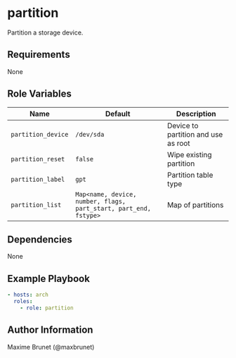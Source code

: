 # partition

Partition a storage device.

## Requirements

None

## Role Variables

| Name                  | Default    | Description                         |
| --------------------- | ---------- | ----------------------------------- |
| `partition_device`    | `/dev/sda` | Device to partition and use as root |
| `partition_reset`     | `false`    | Wipe existing partition             |
| `partition_label`     | `gpt`      | Partition table type                |
| `partition_list`      | `Map<name, device, number, flags, part_start, part_end, fstype>` | Map of partitions |

## Dependencies

None

## Example Playbook

```yaml
- hosts: arch
  roles:
    - role: partition 
```

## Author Information

Maxime Brunet (@maxbrunet)
